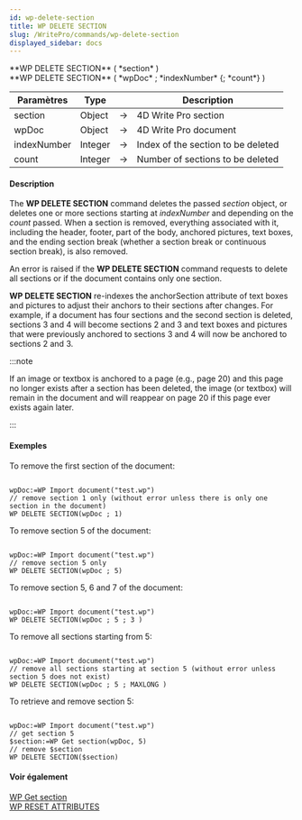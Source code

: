 ```yaml
---
id: wp-delete-section
title: WP DELETE SECTION
slug: /WritePro/commands/wp-delete-section
displayed_sidebar: docs
---
```


<!--REF #_command_.WP DELETE SECTION.Syntax-->**WP DELETE SECTION** ( *section* )<br/> **WP DELETE SECTION** ( *wpDoc* ; *indexNumber* {; *count*} )<!-- END REF-->

<!--REF #_command_.WP DELETE SECTION.Params-->

| Paramètres  | Type    |   | Description                        |
| ----------- | ------- | - | ---------------------------------- |
| section     | Object  | → | 4D Write Pro section               |
| wpDoc       | Object  | → | 4D Write Pro document              |
| indexNumber | Integer | → | Index of the section to be deleted |
| count       | Integer | → | Number of sections to be deleted   |

<!-- END REF-->

#### Description

The **WP DELETE SECTION** command <!--REF #_command_.WP DELETE SECTION.Summary-->deletes the passed *section* object, or deletes one or more sections starting at  *indexNumber* and depending on the *count* passed<!-- END REF-->. When a section is removed, everything associated with it, including the header, footer, part of the body, anchored pictures, text boxes, and the ending section break (whether a section break or continuous section break), is also removed.

An error is raised if the **WP DELETE SECTION** command requests to delete all sections or if the document contains only one section.

**WP DELETE SECTION** re-indexes the anchorSection attribute of text boxes and pictures to adjust their anchors to their sections after changes. For example, if a document has four sections and the second section is deleted, sections 3 and 4 will become sections 2 and 3 and text boxes and pictures that were previously anchored to sections 3 and 4 will now be anchored to sections 2 and 3.

:::note

If an image or textbox is anchored to a page (e.g., page 20) and this page no longer exists after a section has been deleted, the image (or textbox) will remain in the document and will reappear on page 20 if this page ever exists again later.

:::

#### Exemples

To remove the first section of the document:

```4d

wpDoc:=WP Import document("test.wp")
// remove section 1 only (without error unless there is only one section in the document)
WP DELETE SECTION(wpDoc ; 1) 

```

To remove section 5 of the document:

```4d

wpDoc:=WP Import document("test.wp")
// remove section 5 only
WP DELETE SECTION(wpDoc ; 5)

```

To remove section 5, 6 and 7 of the document:

```4d
 
wpDoc:=WP Import document("test.wp")
WP DELETE SECTION(wpDoc ; 5 ; 3 )

```

To remove all sections starting from 5:

```4d
 
wpDoc:=WP Import document("test.wp")
// remove all sections starting at section 5 (without error unless section 5 does not exist)
WP DELETE SECTION(wpDoc ; 5 ; MAXLONG )

```

To retrieve and remove section 5:

```4d
 
wpDoc:=WP Import document("test.wp")
// get section 5
$section:=WP Get section(wpDoc, 5)
// remove $section
WP DELETE SECTION($section)

```

#### Voir également

[WP Get section](../commands-legacy/wp-get-section.md)\
[WP RESET ATTRIBUTES](wp-reset-attributes.md)
